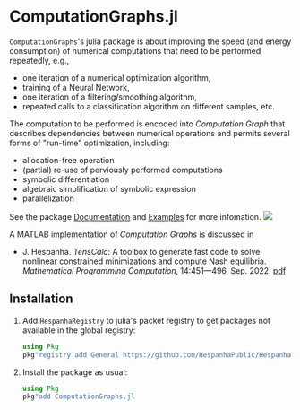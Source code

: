 # ComputationGraphs.jl

`ComputationGraphs`'s julia package is about improving the speed (and energy consumption) of
numerical computations that need to be performed repeatedly, e.g.,

+ one iteration of a numerical optimization algorithm, 
+ training of a Neural Network,
+ one iteration of a filtering/smoothing algorithm,
+ repeated calls to a classification algorithm on different samples,
 etc.

The computation to be performed is encoded into *Computation Graph* that describes dependencies
between numerical operations and permits several forms of "run-time" optimization, including:

+ allocation-free operation
+ (partial) re-use of perviously performed computations
+ symbolic differentiation
+ algebraic simplification of symbolic expression
+ parallelization

See the package [Documentation](https://hespanhapublic.github.io/ComputationGraphs.jl/stable) and
[Examples](https://hespanhapublic.github.io/ComputationGraphs.jl/stable/examples.html#Examples) for
more infomation. [![](https://img.shields.io/badge/docs-stable-blue.svg)](https://HespanhaPublic.github.io/ComputationGraphs.jl/stable)

A MATLAB implementation of *Computation Graphs* is discussed in

+   J. Hespanha.
    *TensCalc*: A toolbox to generate fast code to solve nonlinear constrained minimizations and compute
    Nash equilibria. *Mathematical Programming Computation*, 14:451—496, Sep. 2022.
    [pdf](http://www.ece.ucsb.edu/~hespanha/published/tenscalc_journal-svjour3.pdf)

## Installation

1) Add `HespanhaRegistry` to julia's packet registry to get packages not available in the global registry:

    ```julia
    using Pkg
    pkg"registry add General https://github.com/HespanhaPublic/HespanhaRegistry.jl"
    ```

2) Install the package as usual:

    ```julia
    using Pkg
    pkg"add ComputationGraphs.jl
    ```
